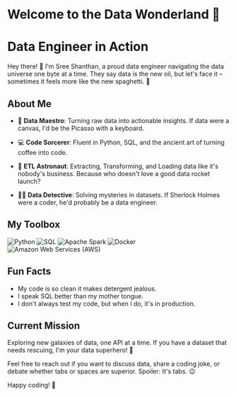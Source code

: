 # Welcome to the Data Wonderland 🚀

# Data Engineer in Action

Hey there! 👋 I'm Sree Shanthan, a proud data engineer navigating the data universe one byte at a time. They say data is the new oil, but let's face it – sometimes it feels more like the new spaghetti. 🍝

## About Me

- 🧠 **Data Maestro**: Turning raw data into actionable insights. If data were a canvas, I'd be the Picasso with a keyboard.
  
- 💻 **Code Sorcerer**: Fluent in Python, SQL, and the ancient art of turning coffee into code.

- 🚀 **ETL Astronaut**: Extracting, Transforming, and Loading data like it's nobody's business. Because who doesn't love a good data rocket launch?

- 🕵️‍♂️ **Data Detective**: Solving mysteries in datasets. If Sherlock Holmes were a coder, he'd probably be a data engineer.

## My Toolbox

![Python](https://img.shields.io/badge/-Python-blue?style=flat-square&logo=python&logoColor=white)
![SQL](https://img.shields.io/badge/-SQL-orange?style=flat-square&logo=sql&logoColor=white)
![Apache Spark](https://img.shields.io/badge/-Spark-yellow?style=flat-square&logo=apache&logoColor=white)
![Docker](https://img.shields.io/badge/-Docker-blue?style=flat-square&logo=docker&logoColor=white)
![Amazon Web Services (AWS)](https://img.shields.io/badge/Amazon%20Web%20Services-232F3E?style=flat-squaree&logo=amazon-aws&logoColor=white)

## Fun Facts

- My code is so clean it makes detergent jealous.
- I speak SQL better than my mother tongue.
- I don't always test my code, but when I do, it's in production.

## Current Mission

Exploring new galaxies of data, one API at a time. If you have a dataset that needs rescuing, I'm your data superhero! 💾

Feel free to reach out if you want to discuss data, share a coding joke, or debate whether tabs or spaces are superior. Spoiler: It's tabs. 😉

Happy coding! 🚀

